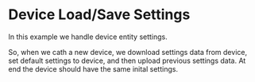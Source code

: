 # Device Load/Save Settings

In this example we handle device entity settings.

So, when we cath a new device, we download settings data from device, set default settings to device, and then upload previous settings data.
At end the device should have the same inital settings.
